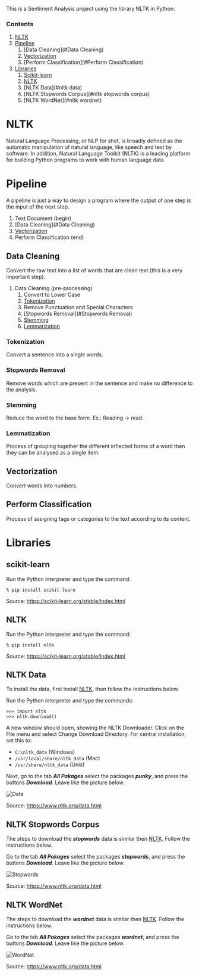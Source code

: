 This is a Sentiment Analysis project using the library NLTK in Python.

### Contents

1. [NLTK](#NLTK)
1. [Pipeline](#pipeline)
    1. [Data Cleaning](#Data Cleaning)
    1. [Vectorization](#Vectorization)
    1. [Perform Classification](#Perform Classification)
1. [Libraries](#libraries)
    1. [Scikit-learn](#scikit-learn)
    1. [NLTK](#nltk)
    1. [NLTK Data](#nltk data)
    1. [NLTK Stopwords Corpus](#nltk stopwords corpus)
    1. [NLTK WordNet](#nltk wordnet)
    
# NLTK

Natural Language Processing, or NLP for shot, is broadly defined as the automatic manipulation of natural language, like speech and text by software.
In addition, Natural Language Toolkit (NLTK) is a leading platform for building Python programs to work with human language data.

# Pipeline

A pipeline is just a way to design a program where the output of one step is the input of the next step.

1. Text Document (begin)
1. [Data Cleaning](#Data Cleaning)
1. [Vectorization](#Vectorization)
1. Perform Classification (end)

## Data Cleaning

Convert the raw text into a list of words that are clean text (this is a very important step).

1. Data Cleaning (pre-processing)
    1. Convert to Lower Case
    1. [Tokenization](#Tokenization)
    1. Remove Punctuation and Special Characters
    1. [Stopwords Removal](#Stopwords Removal)
    1. [Stemming](#Stemming)
    1. [Lemmatization](#Lemmatization)

### Tokenization

Convert a sentence into a single words.

### Stopwords Removal

Remove words which are present in the sentence and make no difference to the analysis.

### Stemming

Reduce the word to the base form. Ex.: Reading -> read.

### Lemmatization

Process of grouping together the different inflected forms of a word then they can be analysed as a single item.

## Vectorization

Convert words into numbers.

## Perform Classification

Process of assigning tags or categories to the text according to its content.

# Libraries

## scikit-learn

Run the Python interpreter and type the command:

```% pip install scikit-learn```

Source: https://scikit-learn.org/stable/index.html

## NLTK

Run the Python interpreter and type the command:

```% pip install nltk```

Source: https://scikit-learn.org/stable/index.html

## NLTK Data

To install the data, first install [NLTK](#nltk), then follow the instructions below.

Run the Python interpreter and type the commands:

```
>>> import nltk
>>> nltk.download()
```

A new window should open, showing the NLTK Downloader. Click on the File menu and select Change Download Directory. For central installation, set this to:

- ```C:\nltk_data``` (Windows)
- ```/usr/local/share/nltk_data``` (Mac)
- ```/usr/share/nltk_data``` (Unix)

Next, go to the tab _**All Pakages**_ select the packages **_punky_**, and press the buttons **_Download_**. Leave like
the picture below.

![Data](/resources/01.png)

Source: https://www.nltk.org/data.html

## NLTK Stopwords Corpus

The steps to download the **_stopwords_** data is similar then [NLTK](#nltk). Follow the instructions below.

Go to the tab _**All Pakages**_ select the packages **_stopwords_**, and press the buttons **_Download_**. Leave like
the picture below.

![Stopwords](/resources/02.png)

Source: https://www.nltk.org/data.html

## NLTK WordNet

The steps to download the **_wordnet_** data is similar then [NLTK](#nltk). Follow the instructions below.

Go to the tab _**All Pakages**_ select the packages **_wordnet_**, and press the buttons **_Download_**. Leave like the
picture below.

![WordNet](/resources/03.png)

Source: https://www.nltk.org/data.html